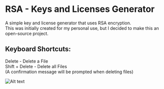 # RSA - Keys and Licenses Generator
A simple key and license generator that uses RSA encryption.    
This was initially created for my personal use, but I decided to make this an open-source project.

## Keyboard Shortcuts:
Delete - Delete a File    
Shift + Delete - Delete all Files    
(A confirmation message will be prompted when deleting files)

![Alt text](https://i.imgur.com/PqkwcF7.png)  
